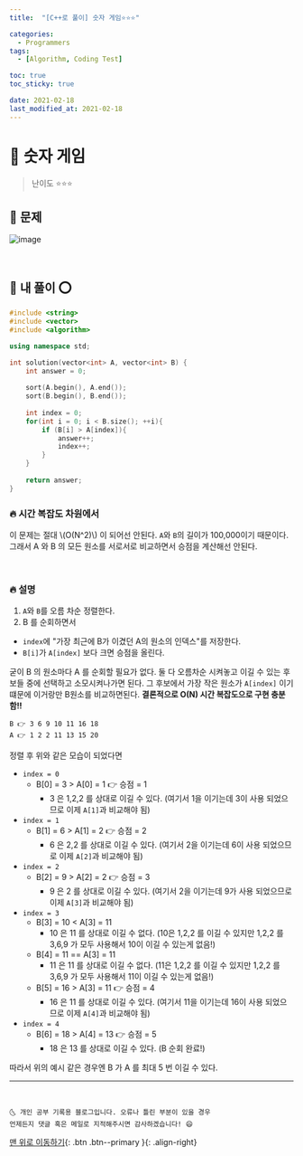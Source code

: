 ```yaml
---
title:  "[C++로 풀이] 숫자 게임⭐⭐⭐" 

categories:
  - Programmers
tags:
  - [Algorithm, Coding Test]

toc: true
toc_sticky: true

date: 2021-02-18
last_modified_at: 2021-02-18
---
```



# 📌 숫자 게임

> 난이도 ⭐⭐⭐

## 🚀 문제

![image](https://user-images.githubusercontent.com/42318591/108310906-89efff80-71f7-11eb-8bbc-ac84e5452b9c.png)

<br>

## 🚀 내 풀이 ⭕

```cpp
#include <string>
#include <vector>
#include <algorithm>

using namespace std;

int solution(vector<int> A, vector<int> B) {
    int answer = 0;
    
    sort(A.begin(), A.end());
    sort(B.begin(), B.end());
    
    int index = 0; 
    for(int i = 0; i < B.size(); ++i){
        if (B[i] > A[index]){
            answer++;
            index++;
        }
    }
            
    return answer;
}
```

### 🔥 시간 복잡도 차원에서

이 문제는 절대 \\(O(N^2)\\) 이 되어선 안된다. `A`와 `B`의 길이가 100,000이기 때문이다. 그래서 A 와 B 의 모든 원소를 서로서로 비교하면서 승점을 계산해선 안된다. 

<br>

### 🔥 설명

1. `A`와 `B`를 오름 차순 정렬한다.
2. B 를 순회하면서
  - `index`에 "가장 최근에 B가 이겼던 A의 원소의 인덱스"를 저장한다.
  - `B[i]`가 `A[index]` 보다 크면 승점을 올린다. 

굳이 B 의 원소마다 A 를 순회할 필요가 없다. 둘 다 오름차순 시켜놓고 이길 수 있는 후보들 중에 선택하고 소모시켜나가면 된다. 그 후보에서 가장 작은 원소가 `A[index]` 이기 떄문에 이거랑만 B원소를 비교하면된다. **결론적으로 O(N) 시간 복잡도으로 구현 충분함!!**

```
B 👉 3 6 9 10 11 16 18
A 👉 1 2 2 11 13 15 20
```

정렬 후 위와 같은 모습이 되었다면

- `index = 0`
  - B[0] = 3 > A[0] = 1 👉 승점 = 1 
    - 3 은 1,2,2 를 상대로 이길 수 있다. (여기서 1을 이기는데 3이 사용 되었으므로 이제 `A[1]`과 비교해야 됨)
- `index = 1`
  - B[1] = 6 > A[1] = 2 👉 승점 = 2
    - 6 은 2,2 를 상대로 이길 수 있다. (여기서 2을 이기는데 6이 사용 되었으므로 이제 `A[2]`과 비교해야 됨)
- `index = 2`
  - B[2] = 9 > A[2] = 2 👉 승점 = 3
    - 9 은 2 를 상대로 이길 수 있다. (여기서 2을 이기는데 9가 사용 되었으므로 이제 `A[3]`과 비교해야 됨)
- `index = 3`
  - B[3] = 10 < A[3] = 11 
    - 10 은 11 를 상대로 이길 수 없다. (10은 1,2,2 를 이길 수 있지만 1,2,2 를 3,6,9 가 모두 사용해서 10이 이길 수 있는게 없음!)
  - B[4] = 11 == A[3] = 11 
    - 11 은 11 를 상대로 이길 수 없다. (11은 1,2,2 를 이길 수 있지만 1,2,2 를 3,6,9 가 모두 사용해서 11이 이길 수 있는게 없음!)
  - B[5] = 16 > A[3] = 11 👉 승점 = 4
    - 16 은 11 를 상대로 이길 수 있다. (여기서 11을 이기는데 16이 사용 되었으므로 이제 `A[4]`과 비교해야 됨)
- `index = 4`
  - B[6] = 18 > A[4] = 13 👉 승점 = 5
    - 18 은 13 를 상대로 이길 수 있다. (B 순회 완료!)

따라서 위의 예시 같은 경우엔 B 가 A 를 최대 5 번 이길 수 있다. 

***
<br>

    🌜 개인 공부 기록용 블로그입니다. 오류나 틀린 부분이 있을 경우 
    언제든지 댓글 혹은 메일로 지적해주시면 감사하겠습니다! 😄

[맨 위로 이동하기](#){: .btn .btn--primary }{: .align-right}